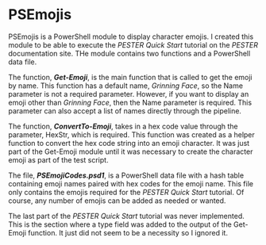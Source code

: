 # PSEmojis
PSEmojis is a PowerShell module to display character emojis. I created this module to be able to execute the _PESTER Quick Start_ tutorial on the _PESTER_ documentation site. THe module contains two functions and a PowerShell data file.

The function, _**Get-Emoji**_, is the main function that is called to get the emoji by name. This function has a default name, _Grinning Face_, so the Name parameter is not a required parameter. However, if you want to display an emoji other than _Grinning Face_, then the Name parameter is required. This parameter can also accept a list of names directly through the pipeline.

The function, _**ConvertTo-Emoji**_, takes in a hex code value through the parameter, HexStr, which is required. This function was created as a helper function to convert the hex code string into an emoji character. It was just part of the Get-Emoji module until it was necessary to create the character emoji as part of the test script.

The file, _**PSEmojiCodes.psd1**_, is a PowerShell data file with a hash table containing emoji names paired with hex codes for the emoji name. This file only contains the emojis required for the _PESTER Quick Start_ tutorial. Of course, any number of emojis can be added as needed or wanted.

The last part of the _PESTER Quick Start_ tutorial was never implemented. This is the section where a type field was added to the output of the Get-Emoji function. It just did not seem to be a necessity so I ignored it.
